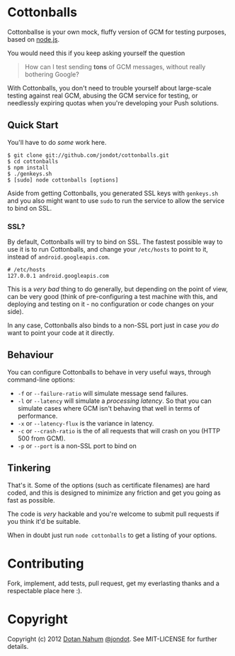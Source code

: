 # Cottonballs
Cottonballse is your own mock, fluffy version of GCM for testing
purposes, based on [node.js](http://nodejs.org).

You would need this if you keep asking yourself the question 

> How can
I test sending **tons** of GCM messages, without really bothering Google?

With Cottonballs, you don't need to trouble yourself about
large-scale testing against real GCM, abusing the GCM service for testing, or
needlessly expiring quotas when you're developing your Push solutions.

## Quick Start

You'll have to do *some* work here.

```
$ git clone git://github.com/jondot/cottonballs.git
$ cd cottonballs
$ npm install
$ ./genkeys.sh
$ [sudo] node cottonballs [options]
```

Aside from getting Cottonballs, you generated SSL keys with `genkeys.sh`
and you also might want to use `sudo` to run the service to allow the
service to bind on SSL.

### SSL?

By default, Cottonballs will try to bind on SSL. The fastest possible
way to use it is to
run Cottonballs, and change your `/etc/hosts` to point to it, instead of
`android.googleapis.com`.

```
# /etc/hosts
127.0.0.1 android.googleapis.com
```

This is a _very bad_ thing to do generally, but depending on the point of view,
can be very good (think of pre-configuring a test machine with this, and
deploying and testing on it - no configuration or code changes on your
side).

In any case, Cottonballs also binds to a non-SSL port just in case _you do_
want to point your code at it directly.

## Behaviour

You can configure Cottonballs to behave in very useful ways,
through command-line options:

* `-f` or `--failure-ratio` will simulate message send failures.
* `-l` or `--latency` will simulate a _processing latency_. So that you
can simulate cases where GCM isn't behaving that well in terms of
performance.
* `-x` or `--latency-flux` is the variance in latency.
* `-c` or `--crash-ratio` is the of all requests that will crash on you
(HTTP 500 from GCM).
* `-p` or `--port` is a non-SSL port to bind on


## Tinkering

That's it. Some of the options (such as certificate filenames) are
hard coded, and this is designed to minimize any friction and get you going as fast as
possible. 

The code is _very_ hackable and you're welcome to submit
pull requests if you think it'd be suitable.

When in doubt just run `node cottonballs` to get a listing of your
options.






# Contributing

Fork, implement, add tests, pull request, get my everlasting thanks and a respectable place here :).


# Copyright

Copyright (c) 2012 [Dotan Nahum](http://gplus.to/dotan) [@jondot](http://twitter.com/jondot). See MIT-LICENSE for further details.
